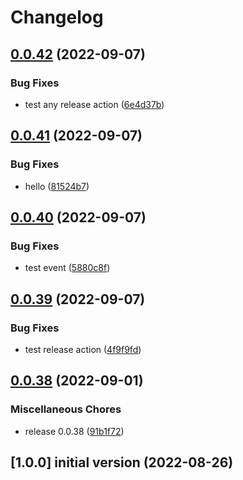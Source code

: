 # Changelog

## [0.0.42](https://github.com/marat-a-heads/test-action/compare/v0.0.41...v0.0.42) (2022-09-07)


### Bug Fixes

* test any release action ([6e4d37b](https://github.com/marat-a-heads/test-action/commit/6e4d37bf31f8f92a8a7fff09b760775b6ef8ecfd))

## [0.0.41](https://github.com/marat-a-heads/test-action/compare/v0.0.40...v0.0.41) (2022-09-07)


### Bug Fixes

* hello ([81524b7](https://github.com/marat-a-heads/test-action/commit/81524b7895dfefe2f4adabadcff743e3c60ae4f7))

## [0.0.40](https://github.com/marat-a-heads/test-action/compare/v0.0.39...v0.0.40) (2022-09-07)


### Bug Fixes

* test event ([5880c8f](https://github.com/marat-a-heads/test-action/commit/5880c8fd8bef8a29c26252ac1d6449037cd71e3b))

## [0.0.39](https://github.com/marat-a-heads/test-action/compare/v0.0.38...v0.0.39) (2022-09-07)


### Bug Fixes

* test release action ([4f9f9fd](https://github.com/marat-a-heads/test-action/commit/4f9f9fd9767a701c93050b781171386cfac2b676))

## [0.0.38](https://github.com/marat-a-heads/test-action/compare/v1.3.0...v0.0.38) (2022-09-01)


### Miscellaneous Chores

* release 0.0.38 ([91b1f72](https://github.com/marat-a-heads/test-action/commit/91b1f72ca3d77887a3d44c511f6412a16e742a2a))

## [1.0.0] initial version (2022-08-26)
